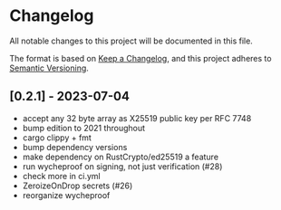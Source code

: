 # Changelog

All notable changes to this project will be documented in this file.

The format is based on [Keep a Changelog](https://keepachangelog.com/en/1.0.0/),
and this project adheres to [Semantic Versioning](https://semver.org/spec/v2.0.0.html).

## [0.2.1] - 2023-07-04
- accept any 32 byte array as X25519 public key per RFC 7748
- bump edition to 2021 throughout
- cargo clippy + fmt
- bump dependency versions
- make dependency on RustCrypto/ed25519 a feature
- run wycheproof on signing, not just verification (#28)
- check more in ci.yml
- ZeroizeOnDrop secrets (#26)
- reorganize wycheproof
